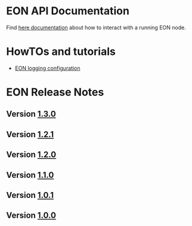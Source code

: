 #  EON API Documentation

Find [here documentation](/doc/api/index.md) about how to interact with a running EON node.

#  HowTOs and tutorials

- [EON logging configuration](/doc/howto/customlog.md) 

# EON Release Notes

## Version [1.3.0](/doc/release/1.3.0.md) 
## Version [1.2.1](/doc/release/1.2.1.md) 
## Version [1.2.0](/doc/release/1.2.0.md) 
## Version [1.1.0](/doc/release/1.1.0.md) 
## Version [1.0.1](/doc/release/1.0.1.md) 
## Version [1.0.0](/doc/release/1.0.0.md) 
